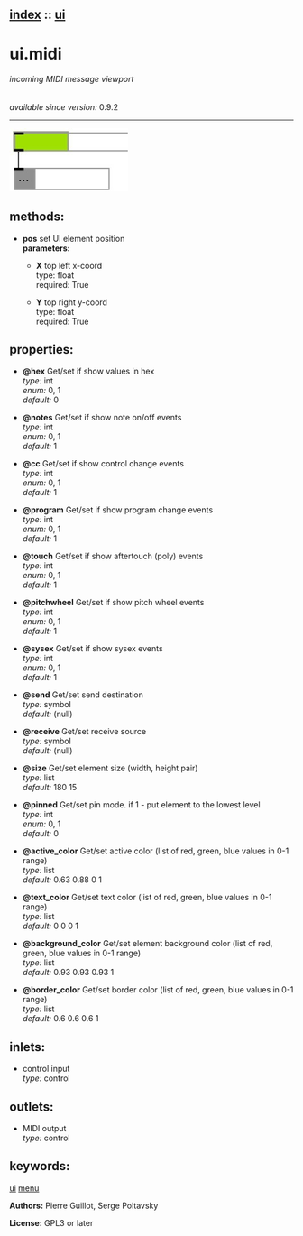 [index](index.html) :: [ui](category_ui.html)
---

# ui.midi

###### incoming MIDI message viewport

*available since version:* 0.9.2

---




[![example](../examples/img/ui.midi.jpg)](../examples/pd/ui.midi.pd)





## methods:

* **pos**
set UI element position<br>
  __parameters:__
  - **X** top left x-coord<br>
    type: float <br>
    required: True <br>

  - **Y** top right y-coord<br>
    type: float <br>
    required: True <br>




## properties:

* **@hex** 
Get/set if show values in hex<br>
_type:_ int<br>
_enum:_ 0, 1<br>
_default:_ 0<br>

* **@notes** 
Get/set if show note on/off events<br>
_type:_ int<br>
_enum:_ 0, 1<br>
_default:_ 1<br>

* **@cc** 
Get/set if show control change events<br>
_type:_ int<br>
_enum:_ 0, 1<br>
_default:_ 1<br>

* **@program** 
Get/set if show program change events<br>
_type:_ int<br>
_enum:_ 0, 1<br>
_default:_ 1<br>

* **@touch** 
Get/set if show aftertouch (poly) events<br>
_type:_ int<br>
_enum:_ 0, 1<br>
_default:_ 1<br>

* **@pitchwheel** 
Get/set if show pitch wheel events<br>
_type:_ int<br>
_enum:_ 0, 1<br>
_default:_ 1<br>

* **@sysex** 
Get/set if show sysex events<br>
_type:_ int<br>
_enum:_ 0, 1<br>
_default:_ 1<br>

* **@send** 
Get/set send destination<br>
_type:_ symbol<br>
_default:_ (null)<br>

* **@receive** 
Get/set receive source<br>
_type:_ symbol<br>
_default:_ (null)<br>

* **@size** 
Get/set element size (width, height pair)<br>
_type:_ list<br>
_default:_ 180 15<br>

* **@pinned** 
Get/set pin mode. if 1 - put element to the lowest level<br>
_type:_ int<br>
_enum:_ 0, 1<br>
_default:_ 0<br>

* **@active_color** 
Get/set active color (list of red, green, blue values in 0-1 range)<br>
_type:_ list<br>
_default:_ 0.63 0.88 0 1<br>

* **@text_color** 
Get/set text color (list of red, green, blue values in 0-1 range)<br>
_type:_ list<br>
_default:_ 0 0 0 1<br>

* **@background_color** 
Get/set element background color (list of red, green, blue values in 0-1 range)<br>
_type:_ list<br>
_default:_ 0.93 0.93 0.93 1<br>

* **@border_color** 
Get/set border color (list of red, green, blue values in 0-1 range)<br>
_type:_ list<br>
_default:_ 0.6 0.6 0.6 1<br>



## inlets:

* control input<br>
_type:_ control



## outlets:

* MIDI output<br>
_type:_ control



## keywords:

[ui](keywords/ui.html)
[menu](keywords/menu.html)






**Authors:** Pierre Guillot, Serge Poltavsky




**License:** GPL3 or later





